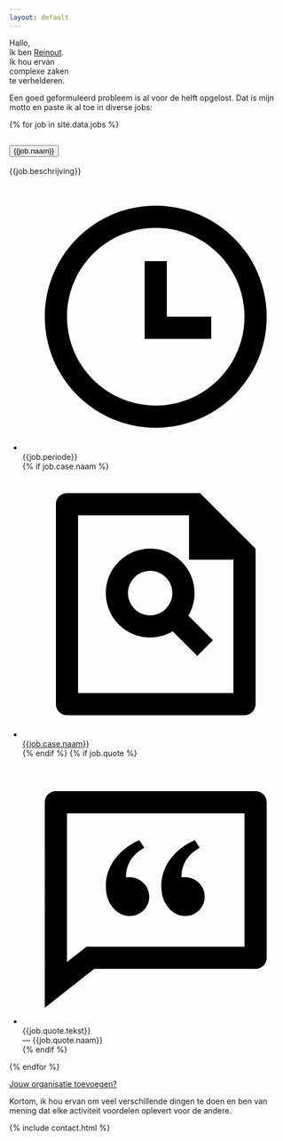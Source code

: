 ```yaml
---
layout: default
---
```


<div class="home">

<div class="home-info">

<section class="intro">
  <div>
  <p class="intro--text">Hallo,<br/>
  Ik ben <a href="/over">Reinout</a>.<br/>
  Ik hou ervan<br/>
  complexe zaken<br/>
  te verhelderen.</p>
  </div>
  <div class="image-small"></div>
</section>

<section class="jobs">
  <p class="jobs--text">Een goed geformuleerd probleem is al voor de helft opgelost. Dat is mijn motto en paste ik al toe in diverse jobs:</p>
  <div class="accordion" id="accordionExample">
    {% for job in site.data.jobs %}
    <div class="accordion-item">
      <h2 class="accordion-header" id="headingOne">
        <button class="accordion-button" type="button" data-bs-toggle="collapse" data-bs-target="#collapse{{forloop.index}}" aria-expanded="true" aria-controls="collapseOne">
          {{job.naam}}
        </button>
      </h2>
      <div id="collapse{{forloop.index}}" class="accordion-collapse collapse" data-bs-parent="#accordionExample">
        <div class="accordion-body">
          <p class="job-beschrijving">{{job.beschrijving}}</p>
          <ul class="job-details">
            <li class="job-periode">
              <svg xmlns="http://www.w3.org/2000/svg" viewBox="0 0 24 24"><path fill="none" d="M0 0h24v24H0z"></path><path d="M12 22C6.47715 22 2 17.5228 2 12C2 6.47715 6.47715 2 12 2C17.5228 2 22 6.47715 22 12C22 17.5228 17.5228 22 12 22ZM12 20C16.4183 20 20 16.4183 20 12C20 7.58172 16.4183 4 12 4C7.58172 4 4 7.58172 4 12C4 16.4183 7.58172 20 12 20ZM13 12H17V14H11V7H13V12Z"></path></svg>
              {{job.periode}}
            </li>
            {% if job.case.naam %}
            <li class="job-case">
              <svg xmlns="http://www.w3.org/2000/svg" viewBox="0 0 24 24"><path fill="none" d="M0 0h24v24H0z"></path><path d="M15 4H5V20H19V8H15V4ZM3 2.9918C3 2.44405 3.44749 2 3.9985 2H16L20.9997 7L21 20.9925C21 21.5489 20.5551 22 20.0066 22H3.9934C3.44476 22 3 21.5447 3 21.0082V2.9918ZM13.529 14.4464C11.9951 15.3524 9.98633 15.1464 8.66839 13.8284C7.1063 12.2663 7.1063 9.73367 8.66839 8.17157C10.2305 6.60948 12.7631 6.60948 14.3252 8.17157C15.6432 9.48951 15.8492 11.4983 14.9432 13.0322L17.1537 15.2426L15.7395 16.6569L13.529 14.4464ZM12.911 12.4142C13.6921 11.6332 13.6921 10.3668 12.911 9.58579C12.13 8.80474 10.8637 8.80474 10.0826 9.58579C9.30156 10.3668 9.30156 11.6332 10.0826 12.4142C10.8637 13.1953 12.13 13.1953 12.911 12.4142Z"></path></svg>
              <a href="{{job.case.link}}">{{job.case.naam}}</a>
            </li>
            {% endif %}
            {% if job.quote %}
            <li class="job-quote">
              <svg xmlns="http://www.w3.org/2000/svg" viewBox="0 0 24 24"><path fill="none" d="M0 0h24v24H0z"></path><path d="M21 3C21.5523 3 22 3.44772 22 4V18C22 18.5523 21.5523 19 21 19H6.455L2 22.5V4C2 3.44772 2.44772 3 3 3H21ZM20 5H4V18.385L5.76333 17H20V5ZM10.5153 7.4116L10.9616 8.1004C9.29402 9.0027 9.32317 10.4519 9.32317 10.7645C9.47827 10.7431 9.64107 10.7403 9.80236 10.7553C10.7045 10.8389 11.4156 11.5795 11.4156 12.5C11.4156 13.4665 10.6321 14.25 9.66558 14.25C9.12905 14.25 8.61598 14.0048 8.29171 13.6605C7.77658 13.1137 7.5 12.5 7.5 11.5052C7.5 9.75543 8.72825 8.18684 10.5153 7.4116ZM15.5153 7.4116L15.9616 8.1004C14.294 9.0027 14.3232 10.4519 14.3232 10.7645C14.4783 10.7431 14.6411 10.7403 14.8024 10.7553C15.7045 10.8389 16.4156 11.5795 16.4156 12.5C16.4156 13.4665 15.6321 14.25 14.6656 14.25C14.1291 14.25 13.616 14.0048 13.2917 13.6605C12.7766 13.1137 12.5 12.5 12.5 11.5052C12.5 9.75543 13.7283 8.18684 15.5153 7.4116Z"></path></svg>
              {{job.quote.tekst}}<br/>&mdash; {{job.quote.naam}}</li>
            {% endif %}
          </ul>
        </div>
      </div>
    </div>
    {% endfor %}
  </div>
  <p class="job-toevoegen-tekst"><a href="/over#contact" class="job-toevoegen">Jouw organisatie toevoegen?</a></p>
</section>

<section class="multi">
  <p class="multi--text">Kortom, ik hou ervan om veel verschillende dingen te doen en ben van mening dat elke activiteit voordelen oplevert voor de andere. </p>
</section>

</div>

<div class="image-large">
</div>

</div>

{% include contact.html %}
